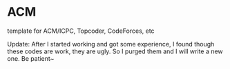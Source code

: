 ACM
===

template for ACM/ICPC, Topcoder, CodeForces, etc

Update: After I started working and got some experience, I found though these codes are work, they are ugly. So I purged them and I will write a new one. Be patient~
